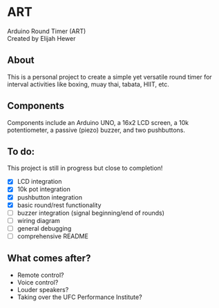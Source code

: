 # ART
Arduino Round Timer (ART)\
Created by Elijah Hewer

## About
This is a personal project to create a simple yet versatile round timer for interval activities like boxing, muay thai, tabata, HIIT, etc.

## Components
Components include an Arduino UNO, a 16x2 LCD screen, a 10k potentiometer, a passive (piezo) buzzer, and two pushbuttons.

## To do:
This project is still in progress but close to completion!
- [x] LCD integration
- [x] 10k pot integration
- [x] pushbutton integration
- [x] basic round/rest functionality
- [ ] buzzer integration (signal beginning/end of rounds)
- [ ] wiring diagram
- [ ] general debugging
- [ ] comprehensive README

##  What comes after?
- Remote control?
- Voice control?
- Louder speakers?
- Taking over the UFC Performance Institute?


